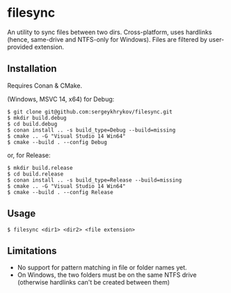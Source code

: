 # filesync
An utility to sync files between two dirs. Cross-platform, uses hardlinks (hence, same-drive and NTFS-only for Windows).
Files are filtered by user-provided extension.

## Installation 
Requires Conan & CMake. 

(Windows, MSVC 14, x64)
for Debug:
```
$ git clone git@github.com:sergeykhrykov/filesync.git
$ mkdir build.debug
$ cd build.debug
$ conan install .. -s build_type=Debug --build=missing
$ cmake .. -G "Visual Studio 14 Win64"
$ cmake --build . --config Debug
```

or, for Release: 
```
$ mkdir build.release
$ cd build.release
$ conan install .. -s build_type=Release --build=missing
$ cmake .. -G "Visual Studio 14 Win64"
$ cmake --build . --config Release
```

## Usage

`$ filesync <dir1> <dir2> <file extension>`

## Limitations
- No support for pattern matching in file or folder names yet.
- On Windows, the two folders must be on the same NTFS drive (otherwise hardlinks can't be created between them)
